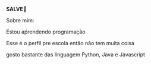 **SALVE**🤙

Sobre mim:

Estou aṕrendendo programação

Esse é o perfil pre escola então não tem muita coisa

gosto bastante das linguagem Python, Java e Javascript

